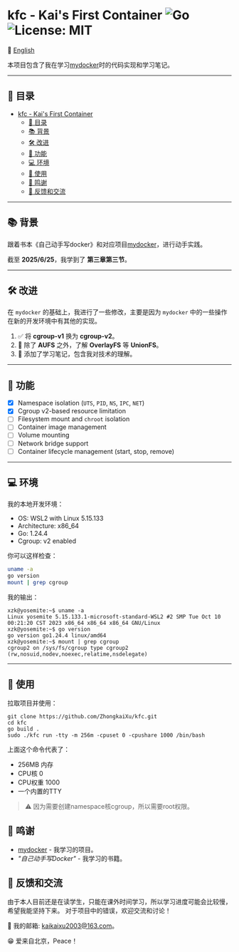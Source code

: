 # kfc - Kai's First Container ![Go](https://img.shields.io/badge/Go-1.24-blue) ![License: MIT](https://img.shields.io/badge/license-MIT-green)

📘 [English](./README.md)

本项目包含了我在学习[mydocker](https://github.com/xianlubird/mydocker)时的代码实现和学习笔记。

---

## 📑 目录

- [kfc - Kai's First Container  ](#kfc---kais-first-container--)
  - [📑 目录](#-目录)
  - [📚 背景](#-背景)
  - [🛠️ 改进](#️-改进)
  - [🧱 功能](#-功能)
  - [💻 环境](#-环境)
  - [🚀 使用](#-使用)
  - [🙏 鸣谢](#-鸣谢)
  - [💬 反馈和交流](#-反馈和交流)

---

## 📚 背景

跟着书本《自己动手写docker》和对应项目[mydocker](https://github.com/xianlubird/mydocker)，进行动手实践。

截至 **2025/6/25**，我学到了 **第三章第三节**。

---

## 🛠️ 改进

在 `mydocker` 的基础上，我进行了一些修改，主要是因为 `mydocker` 中的一些操作在新的开发环境中有其他的实现。

1. ✅ 将 **cgroup-v1** 换为 **cgroup-v2**。
2. 📒 除了 **AUFS** 之外，了解 **OverlayFS** 等 **UnionFS**。
3. 📝 添加了学习笔记，包含我对技术的理解。

---

## 🧱 功能

- [X] Namespace isolation (`UTS`, `PID`, `NS`, `IPC`, `NET`)
- [X] Cgroup v2-based resource limitation
- [ ] Filesystem mount and `chroot` isolation
- [ ] Container image management
- [ ] Volume mounting
- [ ] Network bridge support
- [ ] Container lifecycle management (start, stop, remove)

---

## 💻 环境

我的本地开发环境：

- OS: WSL2 with Linux 5.15.133
- Architecture: x86_64
- Go: 1.24.4
- Cgroup: v2 enabled

你可以这样检查：

```bash
uname -a
go version
mount | grep cgroup
```

我的输出：

```
xzk@yosemite:~$ uname -a
Linux yosemite 5.15.133.1-microsoft-standard-WSL2 #2 SMP Tue Oct 10 00:21:20 CST 2023 x86_64 x86_64 x86_64 GNU/Linux
xzk@yosemite:~$ go version
go version go1.24.4 linux/amd64
xzk@yosemite:~$ mount | grep cgroup
cgroup2 on /sys/fs/cgroup type cgroup2 (rw,nosuid,nodev,noexec,relatime,nsdelegate)
```

---

## 🚀 使用

拉取项目并使用：

```
git clone https://github.com/ZhongkaiXu/kfc.git
cd kfc
go build .
sudo ./kfc run -tty -m 256m -cpuset 0 -cpushare 1000 /bin/bash
```

上面这个命令代表了：

- 256MB 内存
- CPU核 0
- CPU权重 1000
- 一个内置的TTY

> ⚠️ 因为需要创建namespace核cgroup，所以需要root权限。

## 🙏 鸣谢

- [mydocker](https://github.com/xianlubird/mydocker) - 我学习的项目。
- _"自己动手写Docker"_ - 我学习的书籍。

## 💬 反馈和交流

由于本人目前还是在读学生，只能在课外时间学习，所以学习进度可能会比较慢，希望我能坚持下来。
对于项目中的错误，欢迎交流和讨论！

📧 我的邮箱: kaikaixu2003@163.com。

😁 爱来自北京，Peace！